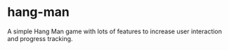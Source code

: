 # hang-man
A simple Hang Man game with lots of features to increase user interaction and progress tracking.

